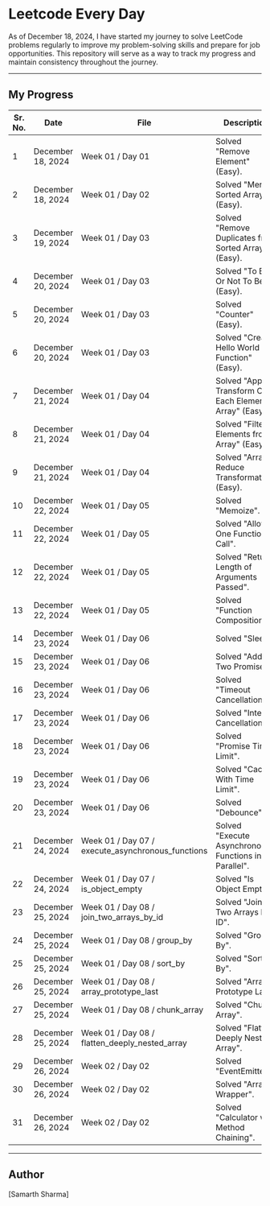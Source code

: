 # Leetcode Every Day

As of December 18, 2024, I have started my journey to solve LeetCode problems regularly to improve my problem-solving skills and prepare for job opportunities. This repository will serve as a way to track my progress and maintain consistency throughout the journey.

---

## My Progress
| Sr. No. | Date             | File              | Description                                   |
|---------|------------------|-------------------|-----------------------------------------------|
| 1       | December 18, 2024 | Week 01 / Day 01 | Solved "Remove Element" (Easy).              |
| 2       | December 18, 2024 | Week 01 / Day 02 | Solved "Merge Sorted Array" (Easy).          |
| 3       | December 19, 2024 | Week 01 / Day 03 | Solved "Remove Duplicates from Sorted Array" (Easy). |
| 4       | December 20, 2024 | Week 01 / Day 03 | Solved "To Be Or Not To Be" (Easy).          |
| 5       | December 20, 2024 | Week 01 / Day 03 | Solved "Counter" (Easy).                     |
| 6       | December 20, 2024 | Week 01 / Day 03 | Solved "Create Hello World Function" (Easy). |
| 7       | December 21, 2024 | Week 01 / Day 04 | Solved "Apply Transform Over Each Element in Array" (Easy). |
| 8       | December 21, 2024 | Week 01 / Day 04 | Solved "Filter Elements from Array" (Easy).       |
| 9       | December 21, 2024 | Week 01 / Day 04 | Solved "Array Reduce Transformation" (Easy).      |
| 10          | December 22, 2024 | Week 01 / Day 05    | Solved "Memoize".                               |
| 11          | December 22, 2024 | Week 01 / Day 05    | Solved "Allow One Function Call".               |
| 12          | December 22, 2024 | Week 01 / Day 05    | Solved "Return Length of Arguments Passed".     |
| 13          | December 22, 2024 | Week 01 / Day 05    | Solved "Function Composition".                  |
| 14          | December 23, 2024 | Week 01 / Day 06    | Solved "Sleep".                                 |
| 15          | December 23, 2024 | Week 01 / Day 06    | Solved "Add Two Promises".                      |
| 16          | December 23, 2024 | Week 01 / Day 06    | Solved "Timeout Cancellation".                  |
| 17          | December 23, 2024 | Week 01 / Day 06    | Solved "Interval Cancellation".                 |
| 18          | December 23, 2024 | Week 01 / Day 06    | Solved "Promise Time Limit".                    |
| 19          | December 23, 2024 | Week 01 / Day 06    | Solved "Cache With Time Limit".                 |
| 20          | December 23, 2024 | Week 01 / Day 06    | Solved "Debounce".                              |
| 21      | December 24, 2024   | Week 01 / Day 07 / execute_asynchronous_functions | Solved "Execute Asynchronous Functions in Parallel". |
| 22      | December 24, 2024   | Week 01 / Day 07 / is_object_empty  | Solved "Is Object Empty".                      |
| 23      | December 25, 2024   | Week 01 / Day 08 / join_two_arrays_by_id | Solved "Join Two Arrays by ID".              |
| 24      | December 25, 2024   | Week 01 / Day 08 / group_by         | Solved "Group By".                             |
| 25      | December 25, 2024   | Week 01 / Day 08 / sort_by          | Solved "Sort By".                              |
| 26      | December 25, 2024   | Week 01 / Day 08 / array_prototype_last | Solved "Array Prototype Last".              |
| 27      | December 25, 2024   | Week 01 / Day 08 / chunk_array      | Solved "Chunk Array".                          |
| 28      | December 25, 2024   | Week 01 / Day 08 / flatten_deeply_nested_array | Solved "Flatten Deeply Nested Array".       |
 29 | December 26, 2024  | Week 02 / Day 02                 | Solved "EventEmitter".                |
| 30 | December 26, 2024  | Week 02 / Day 02                 | Solved "Array Wrapper".               |
| 31 | December 26, 2024  | Week 02 / Day 02                 | Solved "Calculator with Method Chaining". |

---

## Author

[Samarth Sharma]
